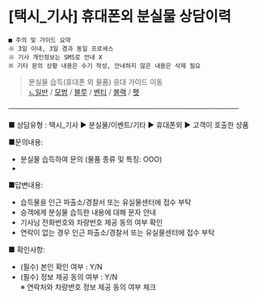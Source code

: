 # [택시_기사] 휴대폰외 분실물 상담이력

```
■ 주의 및 가이드 요약  
※ 3일 이내, 3일 경과 동일 프로세스  
※ 기사 개인정보는 SMS로 안내 X  
※ 기타 문의 상황 내용은 수기 작성, 안내하지 않은 내용은 삭제 필요
```

> 분실물 습득(휴대폰 외 물품) 응대 가이드 이동  
[ㄴ일반](https://kakaomobilitysupport.zendesk.com/hc/ko/articles/29294354771737--%EC%9D%BC%EB%B0%98-%EB%B6%84%EC%8B%A4%EB%AC%BC-%EC%8A%B5%EB%93%9D-%ED%9C%B4%EB%8C%80%ED%8F%B0-%EC%99%B8-%EB%AC%BC%ED%92%88) / [모범](https://kakaomobilitysupport.zendesk.com/hc/ko/articles/30082919044505--%EB%AA%A8%EB%B2%94-%EB%B6%84%EC%8B%A4%EB%AC%BC-%EC%8A%B5%EB%93%9D-%ED%9C%B4%EB%8C%80%ED%8F%B0-%EC%99%B8-%EB%AC%BC%ED%92%88) / [블루](https://kakaomobilitysupport.zendesk.com/hc/ko/articles/29520145398297--%EB%B8%94%EB%A3%A8-%EB%B6%84%EC%8B%A4%EB%AC%BC-%EC%8A%B5%EB%93%9D-%ED%9C%B4%EB%8C%80%ED%8F%B0-%EC%99%B8-%EB%AC%BC%ED%92%88) / [벤티](https://kakaomobilitysupport.zendesk.com/hc/ko/articles/30654067945625--%EB%B2%A4%ED%8B%B0-%EB%B6%84%EC%8B%A4%EB%AC%BC-%EC%8A%B5%EB%93%9D-%ED%9C%B4%EB%8C%80%ED%8F%B0-%EC%99%B8-%EB%AC%BC%ED%92%88) / [블랙](https://kakaomobilitysupport.zendesk.com/hc/ko/articles/30654319009817--%EB%B8%94%EB%9E%99-%EB%B6%84%EC%8B%A4%EB%AC%BC-%EC%8A%B5%EB%93%9D-%ED%9C%B4%EB%8C%80%ED%8F%B0-%EC%99%B8-%EB%AC%BC%ED%92%88) / [펫](https://kakaomobilitysupport.zendesk.com/hc/ko/articles/30654266988313--%ED%8E%AB-%EB%B6%84%EC%8B%A4%EB%AC%BC-%EC%8A%B5%EB%93%9D-%ED%9C%B4%EB%8C%80%ED%8F%B0-%EC%99%B8-%EB%AC%BC%ED%92%88)

──────────────────────────────────────────────

■ 상담유형 : 택시\_기사 ▶ 분실물/이벤트/기타 ▶ 휴대폰외 ▶ 고객이 호출한 상품

■문의내용:   
- 분실물 습득하여 문의 (물품 종류 및 특징: OOO)   
-

■답변내용:  
- 습득물을 인근 파출소/경찰서 또는 유실물센터에 접수 부탁  
- 승객에게 분실물 습득한 내용에 대해 문자 안내  
- 기사님 전화번호와 차량번호 제공 동의 여부 확인  
- 연락이 없는 경우 인근 파출소/경찰서 또는 유실물센터에 접수 부탁

■ 확인사항:  
- (필수) 본인 확인 여부 : Y/N  
- (필수) 정보 제공 동의 여부 : Y/N   
※ 연락처와 차량번호 정보 제공 동의 여부 체크